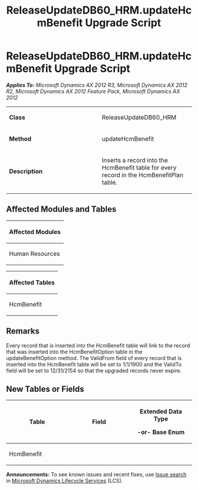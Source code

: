 ﻿---
title: ReleaseUpdateDB60_HRM.updateHcmBenefit Upgrade Script
TOCTitle: ReleaseUpdateDB60_HRM.updateHcmBenefit Upgrade Script
ms:assetid: 8b88484a-20a4-ec08-310e-0d8b12fed4bb
ms:mtpsurl: https://msdn.microsoft.com/en-us/library/JJ736438(v=AX.60)
ms:contentKeyID: 49709627
ms.date: 05/18/2015
mtps_version: v=AX.60
---

# ReleaseUpdateDB60\_HRM.updateHcmBenefit Upgrade Script 


_**Applies To:** Microsoft Dynamics AX 2012 R3, Microsoft Dynamics AX 2012 R2, Microsoft Dynamics AX 2012 Feature Pack, Microsoft Dynamics AX 2012_

<table>
<colgroup>
<col style="width: 50%" />
<col style="width: 50%" />
</colgroup>
<tbody>
<tr class="odd">
<td><p><strong>Class</strong></p></td>
<td><p>ReleaseUpdateDB60_HRM</p></td>
</tr>
<tr class="even">
<td><p><strong>Method</strong></p></td>
<td><p>updateHcmBenefit</p></td>
</tr>
<tr class="odd">
<td><p><strong>Description</strong></p></td>
<td><p>Inserts a record into the HcmBenefit table for every record in the HcmBenefitPlan table.</p></td>
</tr>
</tbody>
</table>


## Affected Modules and Tables

<table>
<colgroup>
<col style="width: 100%" />
</colgroup>
<thead>
<tr class="header">
<th><p>Affected Modules</p></th>
</tr>
</thead>
<tbody>
<tr class="odd">
<td><p>Human Resources</p></td>
</tr>
</tbody>
</table>


<table>
<colgroup>
<col style="width: 100%" />
</colgroup>
<thead>
<tr class="header">
<th><p>Affected Tables</p></th>
</tr>
</thead>
<tbody>
<tr class="odd">
<td><p>HcmBenefit</p></td>
</tr>
</tbody>
</table>


## Remarks

Every record that is inserted into the HcmBenefit table will link to the record that was inserted into the HcmBenefitOption table in the updateBenefitOption method. The ValidFrom field of every record that is inserted into the HcmBenefit table will be set to 1/1/1900 and the ValidTo field will be set to 12/31/2154 so that the upgraded records never expire.

## New Tables or Fields

<table>
<colgroup>
<col style="width: 33%" />
<col style="width: 33%" />
<col style="width: 33%" />
</colgroup>
<thead>
<tr class="header">
<th><p>Table</p></th>
<th><p>Field</p></th>
<th><p>Extended Data Type</p>
<p>-or- Base Enum</p></th>
</tr>
</thead>
<tbody>
<tr class="odd">
<td><p>HcmBenefit</p></td>
<td><p></p></td>
<td><p></p></td>
</tr>
</tbody>
</table>

  
**Announcements:** To see known issues and recent fixes, use [Issue search](http://go.microsoft.com/fwlink/?linkid=389258) in [Microsoft Dynamics Lifecycle Services](http://go.microsoft.com/fwlink/?linkid=306505) (LCS).

